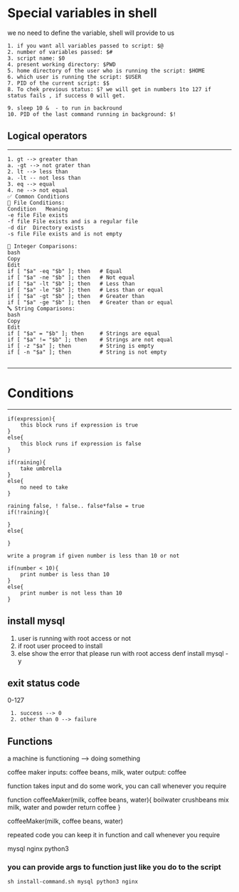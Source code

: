 # Special variables in shell

we no need to define the variable, shell will provide to us
```
1. if you want all variables passed to script: $@
2. number of variables passed: $#
3. script name: $0
4. present working directory: $PWD
5. home directory of the user who is running the script: $HOME
6. which user is running the script: $USER
7. PID of the current script: $$
8. To chek previous status: $? we will get in numbers 1to 127 if status fails , if success 0 will get.
                           
9. sleep 10 &  - to run in backround
10. PID of the last command running in background: $!
```

## Logical operators
-----
```
1. gt --> greater than  
a. -gt --> not grater than
2. lt --> less than
a. -lt -- not less than
3. eq --> equal
4. ne --> not equal
✅ Common Conditions
📁 File Conditions:
Condition	Meaning
-e file	File exists
-f file	File exists and is a regular file
-d dir	Directory exists
-s file	File exists and is not empty

🔢 Integer Comparisons:
bash
Copy
Edit
if [ "$a" -eq "$b" ]; then   # Equal
if [ "$a" -ne "$b" ]; then   # Not equal
if [ "$a" -lt "$b" ]; then   # Less than
if [ "$a" -le "$b" ]; then   # Less than or equal
if [ "$a" -gt "$b" ]; then   # Greater than
if [ "$a" -ge "$b" ]; then   # Greater than or equal
🔤 String Comparisons:
bash
Copy
Edit
if [ "$a" = "$b" ]; then     # Strings are equal
if [ "$a" != "$b" ]; then    # Strings are not equal
if [ -z "$a" ]; then         # String is empty
if [ -n "$a" ]; then         # String is not empty


```
***

# Conditions
---------------
```
if(expression){
	this block runs if expression is true
}
else{
	this block runs if expression is false
}

if(raining){
	take umbrella
}
else{
	no need to take
}

raining false, ! false.. false*false = true
if(!raining){
	
}
else{
	
}

write a program if given number is less than 10 or not

if(number < 10){
	print number is less than 10
}
else{
	print number is not less than 10
}

```

install mysql
---------------
1. user is running with root access or not
2. if root user proceed to install
3. else show the error that please run with root access
denf install mysql -y

exit status code
---------------
0-127
```
 1. success --> 0 
 2. other than 0 --> failure
```
Functions
---------------
a machine is functioning --> doing something

coffee maker
inputs: coffee beans, milk, water
output: coffee

function takes input and do some work, you can call whenever you require

function coffeeMaker(milk, coffee beans, water){
	boilwater
	crushbeans
	mix milk, water and powder
	return coffee
}

coffeeMaker(milk, coffee beans, water)

repeated code you can keep it in function and call whenever you require

mysql nginx python3

### you can provide args to function just like you do to the script
```
sh install-command.sh mysql python3 nginx 
```
